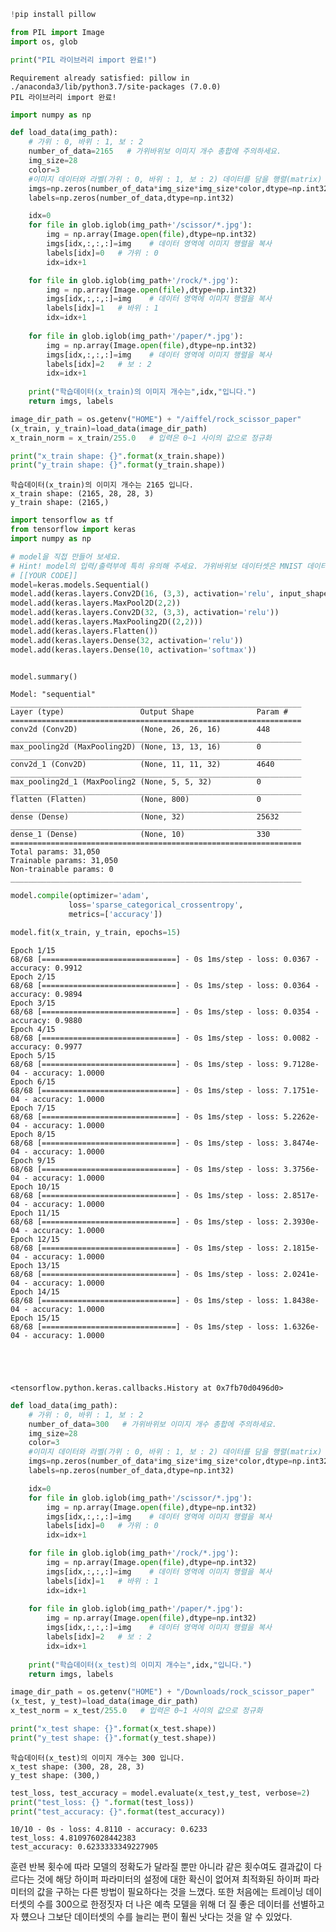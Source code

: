 ```python
!pip install pillow   

from PIL import Image
import os, glob

print("PIL 라이브러리 import 완료!")
```

    Requirement already satisfied: pillow in ./anaconda3/lib/python3.7/site-packages (7.0.0)
    PIL 라이브러리 import 완료!



```python
import numpy as np

def load_data(img_path):
    # 가위 : 0, 바위 : 1, 보 : 2
    number_of_data=2165   # 가위바위보 이미지 개수 총합에 주의하세요.
    img_size=28
    color=3
    #이미지 데이터와 라벨(가위 : 0, 바위 : 1, 보 : 2) 데이터를 담을 행렬(matrix) 영역을 생성합니다.
    imgs=np.zeros(number_of_data*img_size*img_size*color,dtype=np.int32).reshape(number_of_data,img_size,img_size,color)
    labels=np.zeros(number_of_data,dtype=np.int32)

    idx=0
    for file in glob.iglob(img_path+'/scissor/*.jpg'):
        img = np.array(Image.open(file),dtype=np.int32)
        imgs[idx,:,:,:]=img    # 데이터 영역에 이미지 행렬을 복사
        labels[idx]=0   # 가위 : 0
        idx=idx+1

    for file in glob.iglob(img_path+'/rock/*.jpg'):
        img = np.array(Image.open(file),dtype=np.int32)
        imgs[idx,:,:,:]=img    # 데이터 영역에 이미지 행렬을 복사
        labels[idx]=1   # 바위 : 1
        idx=idx+1       
    
    for file in glob.iglob(img_path+'/paper/*.jpg'):
        img = np.array(Image.open(file),dtype=np.int32)
        imgs[idx,:,:,:]=img    # 데이터 영역에 이미지 행렬을 복사
        labels[idx]=2   # 보 : 2
        idx=idx+1
        
    print("학습데이터(x_train)의 이미지 개수는",idx,"입니다.")
    return imgs, labels

image_dir_path = os.getenv("HOME") + "/aiffel/rock_scissor_paper"
(x_train, y_train)=load_data(image_dir_path)
x_train_norm = x_train/255.0   # 입력은 0~1 사이의 값으로 정규화

print("x_train shape: {}".format(x_train.shape))
print("y_train shape: {}".format(y_train.shape))
```

    학습데이터(x_train)의 이미지 개수는 2165 입니다.
    x_train shape: (2165, 28, 28, 3)
    y_train shape: (2165,)



```python
import tensorflow as tf
from tensorflow import keras
import numpy as np

# model을 직접 만들어 보세요.
# Hint! model의 입력/출력부에 특히 유의해 주세요. 가위바위보 데이터셋은 MNIST 데이터셋과 어떤 점이 달라졌나요?
# [[YOUR CODE]]
model=keras.models.Sequential()
model.add(keras.layers.Conv2D(16, (3,3), activation='relu', input_shape=(28,28,3)))
model.add(keras.layers.MaxPool2D(2,2))
model.add(keras.layers.Conv2D(32, (3,3), activation='relu'))
model.add(keras.layers.MaxPooling2D((2,2)))
model.add(keras.layers.Flatten())
model.add(keras.layers.Dense(32, activation='relu'))
model.add(keras.layers.Dense(10, activation='softmax'))


model.summary()
```

    Model: "sequential"
    _________________________________________________________________
    Layer (type)                 Output Shape              Param #   
    =================================================================
    conv2d (Conv2D)              (None, 26, 26, 16)        448       
    _________________________________________________________________
    max_pooling2d (MaxPooling2D) (None, 13, 13, 16)        0         
    _________________________________________________________________
    conv2d_1 (Conv2D)            (None, 11, 11, 32)        4640      
    _________________________________________________________________
    max_pooling2d_1 (MaxPooling2 (None, 5, 5, 32)          0         
    _________________________________________________________________
    flatten (Flatten)            (None, 800)               0         
    _________________________________________________________________
    dense (Dense)                (None, 32)                25632     
    _________________________________________________________________
    dense_1 (Dense)              (None, 10)                330       
    =================================================================
    Total params: 31,050
    Trainable params: 31,050
    Non-trainable params: 0
    _________________________________________________________________



```python
model.compile(optimizer='adam',
             loss='sparse_categorical_crossentropy',
             metrics=['accuracy'])

model.fit(x_train, y_train, epochs=15)
```

    Epoch 1/15
    68/68 [==============================] - 0s 1ms/step - loss: 0.0367 - accuracy: 0.9912
    Epoch 2/15
    68/68 [==============================] - 0s 1ms/step - loss: 0.0364 - accuracy: 0.9894
    Epoch 3/15
    68/68 [==============================] - 0s 1ms/step - loss: 0.0354 - accuracy: 0.9880
    Epoch 4/15
    68/68 [==============================] - 0s 1ms/step - loss: 0.0082 - accuracy: 0.9977
    Epoch 5/15
    68/68 [==============================] - 0s 1ms/step - loss: 9.7128e-04 - accuracy: 1.0000
    Epoch 6/15
    68/68 [==============================] - 0s 1ms/step - loss: 7.1751e-04 - accuracy: 1.0000
    Epoch 7/15
    68/68 [==============================] - 0s 1ms/step - loss: 5.2262e-04 - accuracy: 1.0000
    Epoch 8/15
    68/68 [==============================] - 0s 1ms/step - loss: 3.8474e-04 - accuracy: 1.0000
    Epoch 9/15
    68/68 [==============================] - 0s 1ms/step - loss: 3.3756e-04 - accuracy: 1.0000
    Epoch 10/15
    68/68 [==============================] - 0s 1ms/step - loss: 2.8517e-04 - accuracy: 1.0000
    Epoch 11/15
    68/68 [==============================] - 0s 1ms/step - loss: 2.3930e-04 - accuracy: 1.0000
    Epoch 12/15
    68/68 [==============================] - 0s 1ms/step - loss: 2.1815e-04 - accuracy: 1.0000
    Epoch 13/15
    68/68 [==============================] - 0s 1ms/step - loss: 2.0241e-04 - accuracy: 1.0000
    Epoch 14/15
    68/68 [==============================] - 0s 1ms/step - loss: 1.8438e-04 - accuracy: 1.0000
    Epoch 15/15
    68/68 [==============================] - 0s 1ms/step - loss: 1.6326e-04 - accuracy: 1.0000





    <tensorflow.python.keras.callbacks.History at 0x7fb70d0496d0>




```python
def load_data(img_path):
    # 가위 : 0, 바위 : 1, 보 : 2
    number_of_data=300   # 가위바위보 이미지 개수 총합에 주의하세요.
    img_size=28
    color=3
    #이미지 데이터와 라벨(가위 : 0, 바위 : 1, 보 : 2) 데이터를 담을 행렬(matrix) 영역을 생성합니다.
    imgs=np.zeros(number_of_data*img_size*img_size*color,dtype=np.int32).reshape(number_of_data,img_size,img_size,color)
    labels=np.zeros(number_of_data,dtype=np.int32)

    idx=0
    for file in glob.iglob(img_path+'/scissor/*.jpg'):
        img = np.array(Image.open(file),dtype=np.int32)
        imgs[idx,:,:,:]=img    # 데이터 영역에 이미지 행렬을 복사
        labels[idx]=0   # 가위 : 0
        idx=idx+1

    for file in glob.iglob(img_path+'/rock/*.jpg'):
        img = np.array(Image.open(file),dtype=np.int32)
        imgs[idx,:,:,:]=img    # 데이터 영역에 이미지 행렬을 복사
        labels[idx]=1   # 바위 : 1
        idx=idx+1       
    
    for file in glob.iglob(img_path+'/paper/*.jpg'):
        img = np.array(Image.open(file),dtype=np.int32)
        imgs[idx,:,:,:]=img    # 데이터 영역에 이미지 행렬을 복사
        labels[idx]=2   # 보 : 2
        idx=idx+1
        
    print("학습데이터(x_test)의 이미지 개수는",idx,"입니다.")
    return imgs, labels

image_dir_path = os.getenv("HOME") + "/Downloads/rock_scissor_paper"
(x_test, y_test)=load_data(image_dir_path)
x_test_norm = x_test/255.0   # 입력은 0~1 사이의 값으로 정규화

print("x_test shape: {}".format(x_test.shape))
print("y_test shape: {}".format(y_test.shape))
```

    학습데이터(x_test)의 이미지 개수는 300 입니다.
    x_test shape: (300, 28, 28, 3)
    y_test shape: (300,)



```python
test_loss, test_accuracy = model.evaluate(x_test,y_test, verbose=2)
print("test_loss: {} ".format(test_loss))
print("test_accuracy: {}".format(test_accuracy))
```

    10/10 - 0s - loss: 4.8110 - accuracy: 0.6233
    test_loss: 4.810976028442383 
    test_accuracy: 0.6233333349227905


훈련 반복 횟수에 따라 모델의 정확도가 달라질 뿐만 아니라 같은 횟수여도 결과값이 다르다는 것에 해당 하이퍼 파라미터의 설정에 대한 확신이 없어져 최적화된 하이퍼 파라미터의 값을 구하는 다른 방법이 필요하다는 것을 느꼈다.
또한 처음에는 트레이닝 데이터셋의 수를 300으로 한정짓자 더 나은 예측 모델을 위해 더 질 좋은 데이터를 선별하고자 헀으나 그보단 데이터셋의 수를 늘리는 편이 훨씬 낫다는 것을 알 수 있었다.

